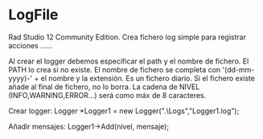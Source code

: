 # LogFile
Rad Studio 12 Community Edition.
Crea fichero log simple para registrar acciones ......

 Al crear el logger debemos especificar el path y el nombre de fichero.
 El PATH lo crea si no existe.
 El nombre de fichero se completa con '(dd-mm-yyyy)-' + el nombre y la extensión.
 Es un fichero diario.
 Si el fichero existe añade al final de fichero, no lo borra.
 La cadena de NIVEL (INFO,WARNING,ERROR...) será como máx de 8 caracteres.

  Crear logger:
   Logger *Logger1 = new Logger(".\\Logs","Logger1.log");

  Añadir mensajes:
   Logger1->Add(nivel, mensaje);
